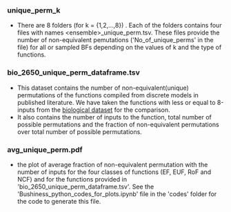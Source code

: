 ### unique_perm_k
- There are 8 folders (for k = {1,2,...,8}) . Each of the folders contains four files with names \<ensemble\>_unique_perm.tsv. These files
  provide the number of non-equivalent pemutations ('No_of_unique_perms' in the file) for all or sampled BFs depending on the values of k
  and the type of functions.
### bio_2650_unique_perm_dataframe.tsv
- This dataset contains the number of non-equivalent(unique) permutations of the functions compiled from discrete models in published literature. We have taken the functions with less or equal to 8-inputs from the [biological dataset](https://github.com/asamallab/MCBF/blob/main/biological_dataset/Reference_biological_dataset.tsv) for the comparison.
- It also contains the number of inputs to the function, total number of possible permutations and the fraction of non-equivalent
permutations over total number of possible permutations.
### avg_unique_perm.pdf
- the plot of average fraction of non-equivalent permutation with the number of inputs for the four classes of functions (EF, EUF, RoF and NCF) and for the functions provided in 'bio_2650_unique_perm_dataframe.tsv'. See the 'Bushiness_python_codes_for_plots.ipynb' file in the 'codes' folder for the code to generate this file.
